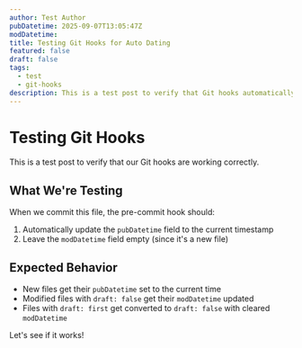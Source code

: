 ```yaml
---
author: Test Author
pubDatetime: 2025-09-07T13:05:47Z
modDatetime: 
title: Testing Git Hooks for Auto Dating
featured: false
draft: false
tags:
  - test
  - git-hooks
description: This is a test post to verify that Git hooks automatically update dates
---
```


# Testing Git Hooks

This is a test post to verify that our Git hooks are working correctly.

## What We're Testing

When we commit this file, the pre-commit hook should:

1. Automatically update the `pubDatetime` field to the current timestamp
2. Leave the `modDatetime` field empty (since it's a new file)

## Expected Behavior

- New files get their `pubDatetime` set to the current time
- Modified files with `draft: false` get their `modDatetime` updated
- Files with `draft: first` get converted to `draft: false` with cleared `modDatetime`

Let's see if it works!